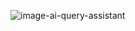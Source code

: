 ![image-ai-query-assistant](https://github.com/oumayma-yakoubi/ai-query-assistant/assets/113624636/f0981411-70cd-4dd7-b2a3-dc504f0edf3c)
